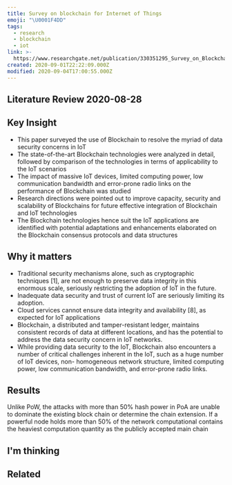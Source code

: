 ```yaml
---
title: Survey on blockchain for Internet of Things
emoji: "\U0001F4DD"
tags:
  - research
  - blockchain
  - iot
link: >-
  https://www.researchgate.net/publication/330351295_Survey_on_Blockchain_for_Internet_of_Things
created: 2020-09-01T22:22:09.000Z
modified: 2020-09-04T17:00:55.000Z
---
```


## Literature Review 2020-08-28

## Key Insight

- This paper surveyed the use of Blockchain to resolve the myriad of data security concerns in IoT
- The state-of-the-art Blockchain technologies were analyzed in detail, followed by comparison of the technologies in terms of applicability to the IoT scenarios
- The impact of massive IoT devices, limited computing power, low communication bandwidth and error-prone radio links on the performance of Blockchain was studied
- Research directions were pointed out to improve capacity, security and scalability of Blockchains for future effective integration of Blockchain and IoT technologies
- The Blockchain technologies hence suit the IoT applications are identified with potential adaptations and enhancements elaborated on the Blockchain consensus protocols and data structures

## Why it matters

- Traditional security mechanisms alone, such as cryptographic techniques [1], are not enough to preserve data integrity in this enormous scale, seriously restricting the adoption of IoT in the future.
- Inadequate data security and trust of current IoT are seriously limiting its adoption.
- Cloud services cannot ensure data integrity and availability [8], as expected for IoT applications
- Blockchain, a distributed and tamper-resistant ledger, maintains consistent records of data at different locations, and has the potential to address the data security concern in IoT networks.
- While providing data security to the IoT, Blockchain also encounters a number of critical challenges inherent in the IoT, such as a huge number of IoT devices, non- homogeneous network structure, limited computing power, low communication bandwidth, and error-prone radio links.

## Results

Unlike PoW, the attacks with more than 50% hash power in PoA are unable to dominate the existing block chain or determine the chain extension.
If a powerful node holds more than 50% of the network computational contains the heaviest computation quantity as the publicly accepted main chain

## I'm thinking

## Related
